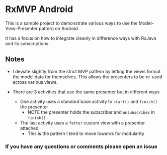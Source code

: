 # RxMVP Android

This is a sample project to demonstrate various
ways to use the Model-View-Presenter pattern on Android.

It has a focus on how to integrate cleanly in difference ways
with RxJava and its subscriptions.

## Notes

- I deviate slightly from the strict MVP pattern by letting the
views format the model data for themselves. This allows the presenters
to be re-used across various views.

- There are 3 activities that use the same presenter but in different ways
    - One activity uses a standard base activity to `start()` and `finish()` the presenter
        - NOTE the presenter holds the subscriber and `unsubscribes` in `finish()`
    - The last activity uses a `fatter` custom view with a presenter attached
        - This is the pattern I tend to move towards for modularity
        

### If you have any questions or comments please open an issue
